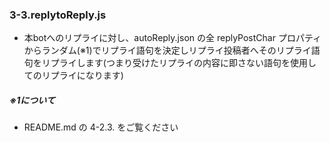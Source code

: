 ### 3-3.replytoReply.js
- 本botへのリプライに対し、autoReply.json の全 replyPostChar プロパティからランダム(※1)でリプライ語句を決定しリプライ投稿者へそのリプライ語句をリプライします(つまり受けたリプライの内容に即さない語句を使用してのリプライになります)

##### ※1について
- README.md の 4-2.3. をご覧ください
